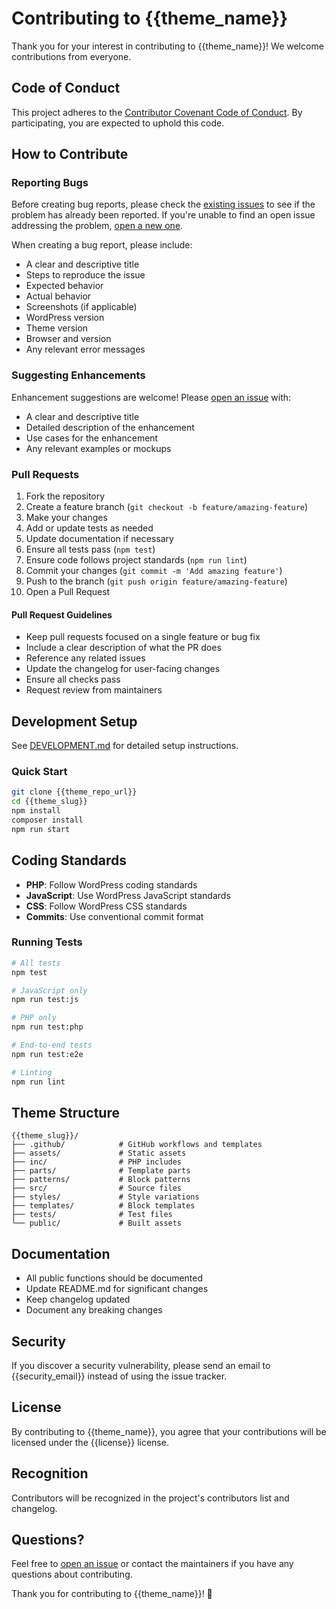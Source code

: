 # Contributing to {{theme_name}}

Thank you for your interest in contributing to {{theme_name}}! We welcome contributions from everyone.

## Code of Conduct

This project adheres to the [Contributor Covenant Code of Conduct](CODE_OF_CONDUCT.md). By participating, you are expected to uphold this code.

## How to Contribute

### Reporting Bugs

Before creating bug reports, please check the [existing issues]({{theme_repo_url}}/issues) to see if the problem has already been reported. If you're unable to find an open issue addressing the problem, [open a new one]({{theme_repo_url}}/issues/new).

When creating a bug report, please include:

- A clear and descriptive title
- Steps to reproduce the issue
- Expected behavior
- Actual behavior
- Screenshots (if applicable)
- WordPress version
- Theme version
- Browser and version
- Any relevant error messages

### Suggesting Enhancements

Enhancement suggestions are welcome! Please [open an issue]({{theme_repo_url}}/issues/new) with:

- A clear and descriptive title
- Detailed description of the enhancement
- Use cases for the enhancement
- Any relevant examples or mockups

### Pull Requests

1. Fork the repository
2. Create a feature branch (`git checkout -b feature/amazing-feature`)
3. Make your changes
4. Add or update tests as needed
5. Update documentation if necessary
6. Ensure all tests pass (`npm test`)
7. Ensure code follows project standards (`npm run lint`)
8. Commit your changes (`git commit -m 'Add amazing feature'`)
9. Push to the branch (`git push origin feature/amazing-feature`)
10. Open a Pull Request

#### Pull Request Guidelines

- Keep pull requests focused on a single feature or bug fix
- Include a clear description of what the PR does
- Reference any related issues
- Update the changelog for user-facing changes
- Ensure all checks pass
- Request review from maintainers

## Development Setup

See [DEVELOPMENT.md](docs/DEVELOPMENT.md) for detailed setup instructions.

### Quick Start

```bash
git clone {{theme_repo_url}}
cd {{theme_slug}}
npm install
composer install
npm run start
```

## Coding Standards

- **PHP**: Follow WordPress coding standards
- **JavaScript**: Use WordPress JavaScript standards
- **CSS**: Follow WordPress CSS standards
- **Commits**: Use conventional commit format

### Running Tests

```bash
# All tests
npm test

# JavaScript only
npm run test:js

# PHP only
npm run test:php

# End-to-end tests
npm run test:e2e

# Linting
npm run lint
```

## Theme Structure

```
{{theme_slug}}/
├── .github/            # GitHub workflows and templates
├── assets/             # Static assets
├── inc/                # PHP includes
├── parts/              # Template parts
├── patterns/           # Block patterns
├── src/                # Source files
├── styles/             # Style variations
├── templates/          # Block templates
├── tests/              # Test files
└── public/             # Built assets
```

## Documentation

- All public functions should be documented
- Update README.md for significant changes
- Keep changelog updated
- Document any breaking changes

## Security

If you discover a security vulnerability, please send an email to {{security_email}} instead of using the issue tracker.

## License

By contributing to {{theme_name}}, you agree that your contributions will be licensed under the {{license}} license.

## Recognition

Contributors will be recognized in the project's contributors list and changelog.

## Questions?

Feel free to [open an issue]({{theme_repo_url}}/issues/new) or contact the maintainers if you have any questions about contributing.

Thank you for contributing to {{theme_name}}! 🎉